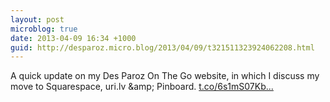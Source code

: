 ```yaml
---
layout: post
microblog: true
date: 2013-04-09 16:34 +1000
guid: http://desparoz.micro.blog/2013/04/09/t321511323924062208.html
---
```

A quick update on my Des Paroz On The Go website, in which I discuss my move to Squarespace, uri.lv &amp;amp; Pinboard. [t.co/6s1mS07Kb...](https://t.co/6s1mS07Kbr)
